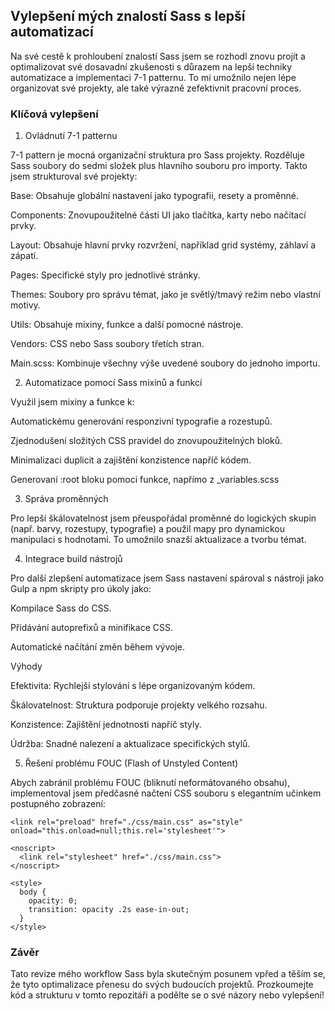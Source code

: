 <h2>Vylepšení mých znalostí Sass s lepší automatizací</h2>

Na své cestě k prohloubení znalostí Sass jsem se rozhodl znovu projít a optimalizovat své dosavadní zkušenosti s důrazem na lepší techniky automatizace a implementaci 7-1 patternu. To mi umožnilo nejen lépe organizovat své projekty, ale také výrazně zefektivnit pracovní proces.

<h3>Klíčová vylepšení</h3>

1. Ovládnutí 7-1 patternu

7-1 pattern je mocná organizační struktura pro Sass projekty. Rozděluje Sass soubory do sedmi složek plus hlavního souboru pro importy. Takto jsem strukturoval své projekty:

Base: Obsahuje globální nastavení jako typografii, resety a proměnné.

Components: Znovupoužitelné části UI jako tlačítka, karty nebo načítací prvky.

Layout: Obsahuje hlavní prvky rozvržení, například grid systémy, záhlaví a zápatí.

Pages: Specifické styly pro jednotlivé stránky.

Themes: Soubory pro správu témat, jako je světlý/tmavý režim nebo vlastní motivy.

Utils: Obsahuje mixiny, funkce a další pomocné nástroje.

Vendors: CSS nebo Sass soubory třetích stran.

Main.scss: Kombinuje všechny výše uvedené soubory do jednoho importu.

2. Automatizace pomocí Sass mixinů a funkcí

Využil jsem mixiny a funkce k:

Automatickému generování responzivní typografie a rozestupů.

Zjednodušení složitých CSS pravidel do znovupoužitelných bloků.

Minimalizaci duplicit a zajištění konzistence napříč kódem.

Generovani :root bloku pomoci funkce, napřímo z \_variables.scss

3. Správa proměnných

Pro lepší škálovatelnost jsem přeuspořádal proměnné do logických skupin (např. barvy, rozestupy, typografie) a použil mapy pro dynamickou manipulaci s hodnotami. To umožnilo snazší aktualizace a tvorbu témat.

4. Integrace build nástrojů

Pro další zlepšení automatizace jsem Sass nastavení spároval s nástroji jako Gulp a npm skripty pro úkoly jako:

Kompilace Sass do CSS.

Přidávání autoprefixů a minifikace CSS.

Automatické načítání změn během vývoje.

Výhody

Efektivita: Rychlejší stylování s lépe organizovaným kódem.

Škálovatelnost: Struktura podporuje projekty velkého rozsahu.

Konzistence: Zajištění jednotnosti napříč styly.

Údržba: Snadné nalezení a aktualizace specifických stylů.

5. Řešení problému FOUC (Flash of Unstyled Content)

Abych zabránil problému FOUC (bliknutí neformátovaného obsahu), implementoval jsem předčasné načtení CSS souboru s elegantním učinkem postupného zobrazení:

```
<link rel="preload" href="./css/main.css" as="style" onload="this.onload=null;this.rel='stylesheet'">

<noscript>
  <link rel="stylesheet" href="./css/main.css">
</noscript>

<style>
  body {
    opacity: 0;
    transition: opacity .2s ease-in-out;
  }
</style>
```

<h3>Závěr</h3>

Tato revize mého workflow Sass byla skutečným posunem vpřed a těším se, že tyto optimalizace přenesu do svých budoucích projektů. Prozkoumejte kód a strukturu v tomto repozitáři a podělte se o své názory nebo vylepšení!
